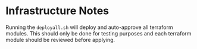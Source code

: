 # Infrastructure Notes

Running the `deployall.sh` will deploy and auto-approve all terraform modules. This should only be done for testing purposes and each terraform module should be reviewed before applying.
